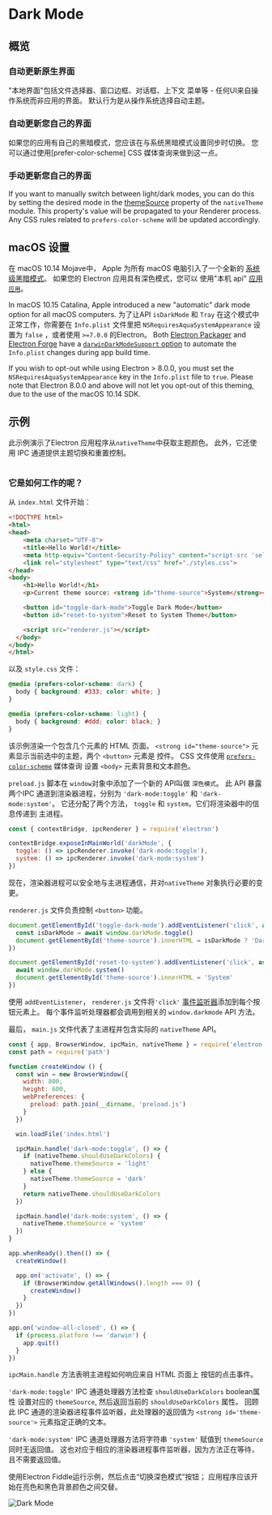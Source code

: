 # Dark Mode

## 概览

### 自动更新原生界面

"本地界面"包括文件选择器、窗口边框、对话框、上下文 菜单等 - 任何UI来自操作系统而非应用的界面。 默认行为是从操作系统选择自动主题。

### 自动更新您自己的界面

如果您的应用有自己的黑暗模式，您应该在与系统黑暗模式设置同步时切换。 您可以通过使用[prefer-color-scheme] CSS 媒体查询来做到这一点。

### 手动更新您自己的界面

If you want to manually switch between light/dark modes, you can do this by setting the desired mode in the [themeSource](../api/native-theme.md#nativethemethemesource) property of the `nativeTheme` module. This property's value will be propagated to your Renderer process. Any CSS rules related to `prefers-color-scheme` will be updated accordingly.

## macOS 设置

在 macOS 10.14 Mojave中， Apple 为所有 macOS 电脑引入了一个全新的 [系统级黑暗模式][system-wide-dark-mode]。 如果您的 Electron 应用具有深色模式，您可以 使用"本机 api" [应用 `应用`](../api/native-theme.md)。

In macOS 10.15 Catalina, Apple introduced a new "automatic" dark mode option for all macOS computers. 为了让API `isDarkMode` 和 `Tray` 在这个模式中正常工作，你需要在 `Info.plist` 文件里把 `NSRequiresAquaSystemAppearance` 设置为 `false` ，或者使用 `>=7.0.0` 的Electron。 Both [Electron Packager][electron-packager] and [Electron Forge][electron-forge] have a [`darwinDarkModeSupport` option][packager-darwindarkmode-api] to automate the `Info.plist` changes during app build time.

If you wish to opt-out while using Electron &gt; 8.0.0, you must set the `NSRequiresAquaSystemAppearance` key in the `Info.plist` file to `true`. Please note that Electron 8.0.0 and above will not let you opt-out of this theming, due to the use of the macOS 10.14 SDK.

## 示例

此示例演示了Electron 应用程序从`nativeTheme`中获取主题颜色。 此外，它还使用 IPC 通道提供主题切换和重置控制。

```javascript fiddle='docs/fiddles/features/macos-dark-mode'

```

### 它是如何工作的呢？

从 `index.html` 文件开始：

```html title='index.html'
<!DOCTYPE html>
<html>
<head>
    <meta charset="UTF-8">
    <title>Hello World!</title>
    <meta http-equiv="Content-Security-Policy" content="script-src 'self' 'unsafe-inline';" />
    <link rel="stylesheet" type="text/css" href="./styles.css">
</head>
<body>
    <h1>Hello World!</h1>
    <p>Current theme source: <strong id="theme-source">System</strong></p>

    <button id="toggle-dark-mode">Toggle Dark Mode</button>
    <button id="reset-to-system">Reset to System Theme</button>

    <script src="renderer.js"></script>
  </body>
</body>
</html>
```

以及 `style.css` 文件：

```css title='style.css'
@media (prefers-color-scheme: dark) {
  body { background: #333; color: white; }
}

@media (prefers-color-scheme: light) {
  body { background: #ddd; color: black; }
}
```

该示例渲染一个包含几个元素的 HTML 页面。 `<strong id="theme-source">` 元素显示当前选中的主题，两个 `<button>` 元素是 控件。 CSS 文件使用 [`prefers-color-scheme`][prefers-color-scheme] 媒体查询 设置 `<body>` 元素背景和文本颜色。

`preload.js` 脚本在 `window`对象中添加了一个新的 API叫做 `深色模式`。 此 API 暴露两个IPC 通道到渲染器进程，分别为 `'dark-mode:toggle'` 和 `'dark-mode:system'`。 它还分配了两个方法， `toggle` 和 `system`，它们将渲染器中的信息传递到 主进程。

```js title='preload.js'
const { contextBridge, ipcRenderer } = require('electron')

contextBridge.exposeInMainWorld('darkMode', {
  toggle: () => ipcRenderer.invoke('dark-mode:toggle'),
  system: () => ipcRenderer.invoke('dark-mode:system')
})
```

现在，渲染器进程可以安全地与主进程通信，并对`nativeTheme` 对象执行必要的变更。

`renderer.js` 文件负责控制 `<button>` 功能。

```js title='renderer.js'
document.getElementById('toggle-dark-mode').addEventListener('click', async () => {
  const isDarkMode = await window.darkMode.toggle()
  document.getElementById('theme-source').innerHTML = isDarkMode ? 'Dark' : 'Light'
})

document.getElementById('reset-to-system').addEventListener('click', async () => {
  await window.darkMode.system()
  document.getElementById('theme-source').innerHTML = 'System'
})
```

使用 `addEventListener`， `renderer.js` 文件将`'click'` [事件监听器][event-listeners]添加到每个按钮元素上。 每个事件监听处理器都会调用到相关的 `window.darkmode` API 方法。

最后， `main.js` 文件代表了主进程并包含实际的 `nativeTheme` API。

```js
const { app, BrowserWindow, ipcMain, nativeTheme } = require('electron')
const path = require('path')

function createWindow () {
  const win = new BrowserWindow({
    width: 800,
    height: 600,
    webPreferences: {
      preload: path.join(__dirname, 'preload.js')
    }
  })

  win.loadFile('index.html')

  ipcMain.handle('dark-mode:toggle', () => {
    if (nativeTheme.shouldUseDarkColors) {
      nativeTheme.themeSource = 'light'
    } else {
      nativeTheme.themeSource = 'dark'
    }
    return nativeTheme.shouldUseDarkColors
  })

  ipcMain.handle('dark-mode:system', () => {
    nativeTheme.themeSource = 'system'
  })
}

app.whenReady().then(() => {
  createWindow()

  app.on('activate', () => {
    if (BrowserWindow.getAllWindows().length === 0) {
      createWindow()
    }
  })
})

app.on('window-all-closed', () => {
  if (process.platform !== 'darwin') {
    app.quit()
  }
})
```

`ipcMain.handle` 方法表明主进程如何响应来自 HTML 页面上 按钮的点击事件。

`'dark-mode:toggle'` IPC 通道处理器方法检查 `shouldUseDarkColors` boolean属性 设置对应的 `themeSource`, 然后返回当前的 `shouldUseDarkColors` 属性。 回顾此 IPC 通道的渲染器进程事件监听器，此处理器的返回值为 `<strong id='theme-source'>` 元素指定正确的文本。

`'dark-mode:system'` IPC 通道处理器方法将字符串 `'system'` 赋值到 `themeSource` 同时无返回值。 这也对应于相应的渲染器进程事件监听器，因为方法正在等待，且不需要返回值。

使用Electron Fiddle运行示例，然后点击“切换深色模式”按钮； 应用程序应该开始在亮色和黑色背景颜色之间交替。

![Dark Mode](../images/dark_mode.gif)

[system-wide-dark-mode]: https://developer.apple.com/design/human-interface-guidelines/macos/visual-design/dark-mode/
[electron-forge]: https://www.electronforge.io/
[electron-packager]: https://github.com/electron/electron-packager
[packager-darwindarkmode-api]: https://electron.github.io/electron-packager/main/interfaces/electronpackager.options.html#darwindarkmodesupport
[prefers-color-scheme]: https://developer.mozilla.org/en-US/docs/Web/CSS/@media/prefers-color-scheme
[event-listeners]: https://developer.mozilla.org/en-US/docs/Web/API/EventTarget/addEventListener

